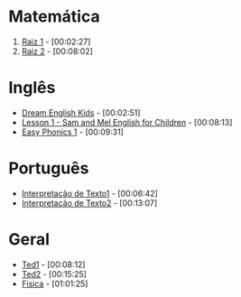 # Matemática

1. [Raiz 1](https://www.youtube.com/watch?v=T4JOIf5Sj2w) - [00:02:27]
2. [Raiz 2](https://www.youtube.com/watch?v=7kd_3Ngzggc) - [00:08:02]


# Inglês

* [Dream English Kids](https://www.youtube.com/watch?v=eUXkj6j6Ezw&feature=emb_title) - [00:02:51]
* [Lesson 1 - Sam and Mel English for Children](https://www.youtube.com/watch?v=8usc4mqrgqE&feature=emb_title) - [00:08:13]
* [Easy Phonics 1](https://www.youtube.com/watch?v=DUKN1eVUxFs&feature=emb_title) - [00:09:31]


# Português
* [Interpretação de Texto1](https://www.youtube.com/watch?v=ONnelcmD3yY) - [00:06:42]
* [Interpretação de Texto2](https://www.youtube.com/watch?v=YVWa1Y5Usq0) - [00:13:07]


# Geral

* [Ted1](https://www.ted.com/talks/adora_svitak_what_adults_can_learn_from_kids) - [00:08:12]
* [Ted2](https://www.ted.com/talks/beau_lotto_amy_o_toole_science_is_for_everyone_kids_included?referrer=playlist-talks_to_watch_with_kids&language=en) - [00:15:25]
* [Fisica](https://www.youtube.com/watch?v=sJG-rXBbmCc) - [01:01:25]